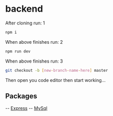 # backend

After cloning run: 1
```sh
npm i
```

When above finishes run: 2
```sh
npm run dev
```

When above finishes run: 3
```sh
git checkout -b [new-branch-name-here] master
```

Then open you code editor then start working...

## Packages
-- [Express](https://expressjs.com/en/4x/api.html#req)
-- [MySql](https://www.npmjs.com/package/mysql)
